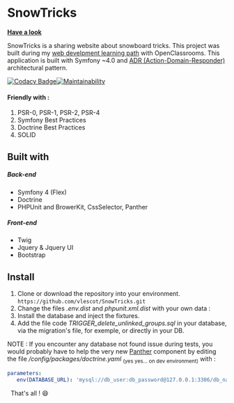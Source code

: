 # SnowTricks 
  
**[Have a look](http://snowtricks.vincentlescot.fr)**  
  
SnowTricks is a sharing website about snowboard tricks. This project was built during my [web develpment learning path](https://openclassrooms.com/paths/developpeur-se-d-application-php-symfony) with OpenClassrooms. 
 This application is built with Symfony ~4.0 and [ADR (Action-Domain-Responder)](https://youtu.be/y7c-XWLYMVA) architectural pattern.
  
   [![Codacy Badge](https://api.codacy.com/project/badge/Grade/2e170f2f88d74c5bb6142061ac991f32)](https://www.codacy.com/app/vlescot/SnowTricks?utm_source=github.com&amp;utm_medium=referral&amp;utm_content=vlescot/SnowTricks&amp;utm_campaign=Badge_Grade)[![Maintainability](https://api.codeclimate.com/v1/badges/aa90009a2a116ca95ad6/maintainability)](https://codeclimate.com/github/vlescot/SnowTricks/maintainability)  
  
#### Friendly with :  
   1. PSR-0, PSR-1, PSR-2, PSR-4  
   2. Symfony Best Practices  
   3. Doctrine Best Practices
   4. SOLID
   
## Built with
##### Back-end
* Symfony 4 (Flex)
* Doctrine 
* PHPUnit and BrowerKit, CssSelector, Panther
 ##### Front-end
* Twig
* Jquery & Jquery UI
* Bootstrap
  
## Install
 1. Clone or download the repository into your environment.  
    ```https://github.com/vlescot/SnowTricks.git  ```
 2. Change the files  *.env.dist* and *phpunit.xml.dist* with your own data :  
 3. Install the database and inject the fixtures.
 4. Add the file code *TRIGGER_delete_unlinked_groups.sql* in your database, via the migration's file, for exemple, or directly in your DB.
     
 NOTE : If you encounter any database not found issue during tests, you would probably have to help the very new [Panther](https://github.com/symfony/panther) component by editing the file */config/packages/doctrine.yaml* <sub>(yes yes... on dev environment)</sub>
 with : 
 ```yaml
parameters:
    env(DATABASE_URL): 'mysql://db_user:db_password@127.0.0.1:3306/db_name'
 ```
&nbsp;
 That's all ! :smile:
